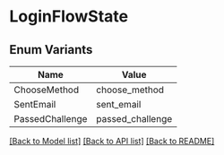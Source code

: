# LoginFlowState

## Enum Variants

| Name | Value |
|---- | -----|
| ChooseMethod | choose_method |
| SentEmail | sent_email |
| PassedChallenge | passed_challenge |


[[Back to Model list]](../README.md#documentation-for-models) [[Back to API list]](../README.md#documentation-for-api-endpoints) [[Back to README]](../README.md)


